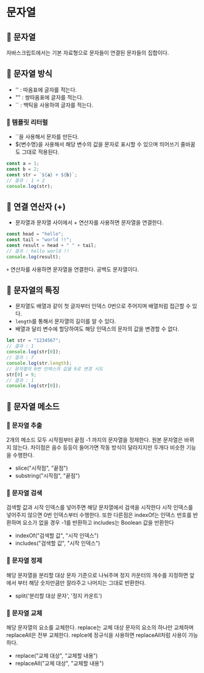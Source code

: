 # 문자열

## 📌 문자열
자바스크립트에서는 기본 자료형으로 문자들이 연결된 문자들의 집합이다.

## 📌 문자열 방식

- '' : 따옴표에 글자를 적는다.
- "" : 쌍따옴표에 글자를 적는다.
- `` : 백틱을 사용하여 글자를 적는다.

### 🧩 템플릿 리터럴

- ``을 사용해서 문자를 만든다.
- ${변수명}을 사용해서 해당 변수의 값을 문자로 표시할 수 있으며 띄어쓰기 줄바꿈도 그대로 적용된다.

```javascript
const a = 1;
const b = 2;
const str = `${a} + ${b}`;
// 결과 : 1 + 2
console.log(str);
```

## 📌 연결 연산자 (+)
- 문자열과 문자열 사이에서 + 연산자를 사용하면 문자열을 연결한다.

```javascript
const head = "hello";
const tail = "world !!";
const result = head + " " + tail;
// 결과 : hello world !!
console.log(result);
```

`+` 연산자를 사용하면 문자열을 연결한다. 공백도 문자열이다.

## 📌 문자열의 특징
- 문자열도 배열과 같이 첫 글자부터 인덱스 0번으로 주어지며 배열처럼 접근할 수 있다.
- `length`를 통해서 문자열의 길이를 알 수 있다.
- 배열과 달리 변수에 할당하여도 해당 인덱스의 문자의 값을 변경할 수 없다.

```javascript
let str = "1234567";
// 결과 : 1
console.log(str[0]);
// 결과 : 7
console.log(str.length);
// 문자열의 0번 인덱스의 값을 9로 변경 시도
str[0] = 9;
// 결과 : 1
console.log(str[0]);
```

## 📌 문자열 메소드

### 🧩 문자열 추출
2개의 메소드 모두 시작점부터 끝점 -1 까지의 문자열을 정제한다. 원본 문자열은 바뀌지 않는다. 차이점은 음수 등등이 들어가면 작동 방식이 달라지지만 두개다 비슷한 기능을 수행한다.

- slice("시작점", "끝점")
- substring("시작점", "끝점")

### 🧩 문자열 검색
검색할 값과 시작 인덱스를 넣어주면 해당 문자열에서 검색을 시작한다 시작 인덱스를 넣어주지 않으면 0번 인덱스부터 수행한다. 또한 다른점은 indexOf는 인덱스 번호를 반환하며 요소가 없을 경우 -1를 반환하고 includes는 Boolean 값을 반환한다

- indexOf("검색할 값", "시작 인덱스")
- includes("검색할 값", "시작 인덱스")

### 🧩 문자열 정제
해당 문자열을 분리할 대상 문자 기준으로 나눠주며 정지 카운터의 개수를 지정하면 앞에서 부터 해당 숫자만큼만 잘라주고 나머지는 그대로 반환한다.

- split('분리할 대상 문자', '정지 카운트')

### 🧩 문자열 교체
해당 문자열의 요소를 교체한다. replace는 교체 대상 문자의 요소의 하나만 교체하며 replaceAll은 전부 교체한다. replce에 정규식을 사용하면 replaceAll처럼 사용이 가능하다.

- replace("교체 대상", "교체할 내용")
- replaceAll("교체 대상", "교체할 내용")